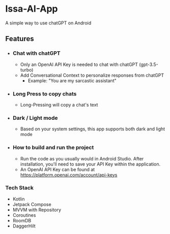# Issa-AI-App

A simple way to use chatGPT on Android

## Features
- ### Chat with chatGPT
  - Only an OpenAI API Key is needed to chat with chatGPT (gpt-3.5-turbo)
  - Add Conversational Context to personalize responses from chatGPT
    - Example: "You are my sarcastic assistant"
  
- ### Long Press to copy chats
  - Long-Pressing will copy a chat's text
  
- ### Dark / Light mode
  - Based on your system settings, this app supports both dark and light mode
  
- ### How to build and run the project
  - Run the code as you usually would in Android Studio. After installation, you'll need to save your API Key within the application.
  - An OpenAI API Key can be found at https://platform.openai.com/account/api-keys

### Tech Stack
 - Kotlin
 - Jetpack Compose
 - MVVM with Repository
 - Coroutines
 - RoomDB
 - DaggerHilt
